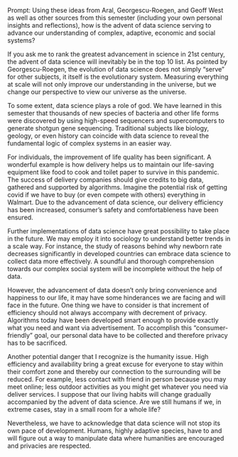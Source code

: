 Prompt: Using these ideas from Aral, Georgescu-Roegen, and Geoff West as well as other sources from this semester (including your own personal insights and reflections),
how is the advent of data science serving to advance our understanding of complex,
adaptive, economic and social systems?

If you ask me to rank the greatest advancement in science in 21st century, the advent of data science will inevitably be in the top 10 list. As pointed by Georgescu-Roegen, the evolution of data science does not simply “serve” for other subjects, it itself is the evolutionary system. Measuring everything at scale will not only improve our understanding in the universe, but we change our perspective to view our universe as the universe. 

To some extent, data science plays a role of god. We have learned in this semester that thousands of new species of bacteria and other life forms were discovered by using high-speed sequencers and supercomputers to generate shotgun gene sequencing. Traditional subjects like biology, geology, or even history can coincide with data science to reveal the fundamental logic of complex systems in an easier way. 

For individuals, the improvement of life quality has been significant. A wonderful example is how delivery helps us to maintain our life-saving equipment like food to cook and toilet paper to survive in this pandemic. The success of delivery companies should give credits to big data, gathered and supported by algorithms. Imagine the potential risk of getting covid if we have to buy (or even compete with others) everything in Walmart. Due to the advancement of data science, our delivery efficiency has been increased, consumer’s safety and comfortableness have been ensured. 

Further implementations of data science have great possibility to take place in the future. We may employ it into sociology to understand better trends in a scale way. For instance, the study of reasons behind why newborn rate decreases significantly in developed countries can embrace data science to collect data more effectively. A soundful and thorough comprehension towards our complex social system will be incomplete without the help of data.

However, the advancement of data doesn’t only bring convenience and happiness to our life, it may have some hinderances we are facing and will face in the future. One thing we have to consider is that increment of efficiency should not always accompany with decrement of privacy. Algorithms today have been developed smart enough to provide exactly what you need and want via advertisement. To accomplish this “consumer-friendly” goal, our personal data have to be collected and therefore privacy has to be sacrificed. 

Another potential danger that I recognize is the humanity issue. High efficiency and availability bring a great excuse for everyone to stay within their comfort zone and thereby our connection to the surrounding will be reduced. For example, less contact with friend in person because you may meet online; less outdoor activities as you might get whatever you need via deliver services. I suppose that our living habits will change gradually accompanied by the advent of data science. Are we still humans if we, in extreme cases, stay in a small room for a whole life?

Nevertheless, we have to acknowledge that data science will not stop its own pace of development. Humans, highly adaptive species, have to and will figure out a way to manipulate data where humanities are encouraged and privacies are respected.
